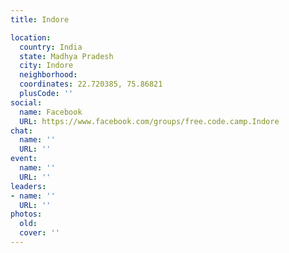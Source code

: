 ```yaml
---
title: Indore

location:
  country: India
  state: Madhya Pradesh
  city: Indore
  neighborhood: 
  coordinates: 22.720385, 75.86821
  plusCode: ''
social:
  name: Facebook
  URL: https://www.facebook.com/groups/free.code.camp.Indore
chat:
  name: ''
  URL: ''
event:
  name: ''
  URL: ''
leaders:
- name: ''
  URL: ''
photos:
  old: 
  cover: ''
---
```

